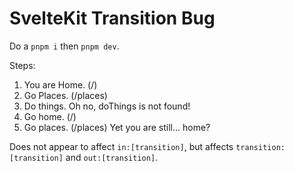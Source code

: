 # SvelteKit Transition Bug

Do a `pnpm i` then `pnpm dev`.

Steps:

1. You are Home. (/)
2. Go Places. (/places)
3. Do things. Oh no, doThings is not found!
4. Go home. (/)
5. Go places. (/places) Yet you are still... home?


Does not appear to affect `in:[transition]`, but affects `transition:[transition]` and `out:[transition]`.